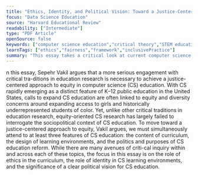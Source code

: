 ```yaml
---
title: "Ethics, Identity, and Political Vision: Toward a Justice-Centered Approach to Equity in Computer Science Education"
focus: "Data Science Education"
source: "Harvard Educational Review"
readability: ["Intermediate"]
type: "PDF Article"
openSource: false
keywords: ["computer science education","critical theory","STEM education","ethics","sociocultural theory"]
learnTags: ["ethics","fairness","framework","inclusivePractice"]
summary: "This essay takes a critical look at current computer science curriculum and argues for a justice-centred approach to public school computer science education to ensure issues of equity and any ethical and political implications are addressed. "
---
```

n this essay, Sepehr Vakil argues that a more serious engagement with critical tra-ditions in education research is necessary to achieve a justice-centered approach to equity in computer science (CS) education. With CS rapidly emerging as a distinct feature of K–12 public education in the United States, calls to expand CS education are often linked to equity and diversity concerns around expanding access to girls and historically underrepresented students of color. Yet, unlike other critical traditions in education research, equity-oriented CS research has largely failed to interrogate the sociopolitical context of CS education. To move toward a justice-centered approach to equity, Vakil argues, we must simultaneously attend to at least three features of CS education: the content of curriculum, the design of learning environments, and the politics and purposes of CS education reform. While there are many avenues of criti-cal inquiry within and across each of these topics, the focus in this essay is on the role of ethics in the curriculum, the role of identity in CS learning environments, and the significance of a clear political vision for CS education.
